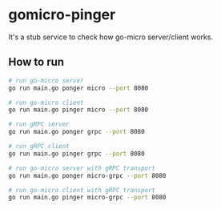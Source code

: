 # gomicro-pinger

It's a stub service to check how go-micro server/client works.

## How to run

```bash
# run go-micro server
go run main.go ponger micro --port 8080

# run go-micro client
go run main.go pinger micro --port 8080

# run gRPC server
go run main.go ponger grpc --port 8080

# run gRPC client
go run main.go pinger grpc --port 8080

# run go-micro server with gRPC transport
go run main.go ponger micro-grpc --port 8080

# run go-micro client with gRPC transport
go run main.go pinger micro-grpc --port 8080
```